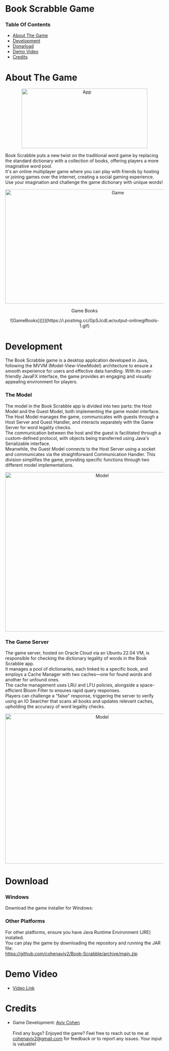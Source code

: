 # Book Scrabble Game

### Table Of Contents

- [About The Game](#about-the-game)
- [Development](#development)
- [Donwload](#download)
- [Demo Video](#demo-video)
- [Credits](#credits)

# About The Game

<p align="center">
<img src="https://i.postimg.cc/fyTYh7BB/1234-1.png" alt="App" width="400px" height="189px">
</p>

Book Scrabble puts a new twist on the traditional word game by replacing the standard dictionary with a collection of books, offering players a more imaginative word pool. <br> It's an online multiplayer game where you can play with friends by hosting or joining games over the internet, creating a social gaming experience.
<br>Use your imagination and challenge the game dictionary with unique words!

<p align="center">
  <img src="https://i.postimg.cc/yN46R14H/8-1.png" alt="Game" width="700px" height="362px">
</p>

<p align="center">
Game Books

<p align="center">
  ![GameBooks]([)](https://i.postimg.cc/GpSJcdLw/output-onlinegiftools-1.gif)
</p>

# Development

The Book Scrabble game is a desktop application developed in Java, following the MVVM (Model-View-ViewModel) architecture to ensure a smooth experience for users and effective data handling. With its user-friendly JavaFX interface, the game provides an engaging and visually appealing environment for players.

### The Model

The model in the Book Scrabble app is divided into two parts: the Host Model and the Guest Model, both implementing the game model interface. <br>The Host Model manages the game, communicates with guests through a Host Server and Guest Handler, and interacts separately with the Game Server for word legality checks.<br> The communication between the host and the guest is facilitated through a custom-defined protocol, with objects being transferred using Java's Serializable interface. <br> Meanwhile, the Guest Model connects to the Host Server using a socket and communicates via the straightforward Communication Handler. This division simplifies the game, providing specific functions through two different model implementations.

<p align="center">
  <img src="https://i.postimg.cc/JnTKgZg8/Book-Scrabble-presentation.jpg" alt="Model" width="600px" height="505px">
</p>


### The Game Server

The game server, hosted on Oracle Cloud via an Ubuntu 22.04 VM, is responsible for checking the dictionary legality of words in the Book Scrabble app. <br> It manages a pool of dictionaries, each linked to a specific book, and employs a Cache Manager with two caches—one for found words and another for unfound ones. <br> The cache management uses LRU and LFU policies, alongside a space-efficient Bloom Filter to ensures rapid  query responses. <br> Players can challenge a "false" response, triggering the server to verify using an IO Searcher that scans all books and updates relevant caches, upholding the accuracy of word legality checks.

<p align="center">
  <img src="https://i.postimg.cc/PrFbjd2W/Book-Scrabble-presentation2.jpg" alt="Model" width="600px" height="475px">
</p>


# Download

### Windows

Download the game installer for Windows: <br>


### Other Platforms

For other platforms, ensure you have Java Runtime Environment (JRE) installed. <br> You can play the game by downloading the repository and running the JAR file: <br>
https://github.com/cohenaviv2/Book-Scrabble/archive/main.zip

# Demo Video

- [Video Link]()

# Credits

- Game Development: [Aviv Cohen](https://github.com/cohenaviv2) <br> <br>
Find any bugs? Enjoyed the game? Feel free to reach out to me at cohenaviv2@gmail.com for feedback or to report any issues. Your input is valuable!
